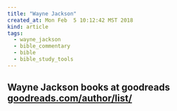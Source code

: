 ```yaml
---
title: "Wayne Jackson"
created_at: Mon Feb  5 10:12:42 MST 2018
kind: article
tags:
  - wayne_jackson
  - bible_commentary
  - bible
  - bible_study_tools
---
```


<h2>
  Wayne Jackson books at goodreads
  <a href="https://www.goodreads.com/author/list/570448.Wayne_Jackson" target="_blank">goodreads.com/author/list/</a>
</h2>

<!--
html boilerplate
<a href="" target="_blank"></a>
<a name=""></a>
<img src="" width="400px">
<ul>
  <li></li>
</ul>
<pre>
</pre>
<p style="margin-bottom: 2em;"></p>
<hr style="border: 0; height: 3px; background: #333; background-image: linear-gradient(to right, #ccc, #333, #ccc);">
<pre><code>
</code></pre>
<math xmlns='http://www.w3.org/1998/Math/MathML' display='block'>
</math>
-->
